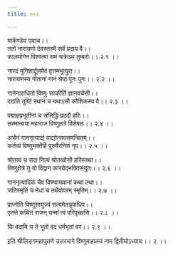 ```yaml
---
title: ००२

---
```

मार्कण्डेय उवाच।।  
ततो नारायणो देवस्तस्मै सर्वं प्रदाय वै।।  
कालयोगेन विश्वत्मा समं चक्रेऽथ तुम्बरोः।। २.१ ।।  
  
नारदं मुनिशार्दूलमेवं वृत्तमभूत्पुरा।।  
नारायणस्य गीतानां गानं श्रेष्ठं पुनः पुनः।। २.२ ।।  
  
गानेनाराधितो विष्णुः सत्कीर्ति ज्ञानवर्चसी।।  
ददाति तुष्टिं स्थानं च यथाऽसौ कौशिकस्य वै।। २.३ ।।  
  
पद्माक्षप्रभृतीनां च संसिद्धिं प्रददौ हरिः।।  
तस्मात्त्वया महाराज विष्णुक्षत्रे विशेषतः।। २.४ ।।  
  
अर्चनं गाननृत्याद्यं वाद्योत्सवसमन्वितम्।।  
कर्तव्यं विष्णुभक्तैर्हि पुरुषैरनिशं नृप।। २.५ ।।  
  
श्रोतव्यं च सदा नित्यं श्रोतव्योसौ हरिस्तथा।।  
विष्णुक्षेत्रे तु यो विद्वान् कारयेद्भक्तिसंयुतः।। २.६ ।।  
  
गाननृत्यादिकं चैव विष्ण्वाख्यानां कथां तथा।।  
जतिस्मृतिं च मेधां च तथैवोपरम् स्मृतिम्।। २.७ ।।  
  
प्राप्नोति विष्णुसायुज्यं सत्यमेतन्नृपाधिप।।  
एतत्ते कथितं राजन् यन्मां त्वं परिपृच्छसि।। २.८ ।।  
  
किं वदामि च ते भूतो वद धर्मभृतां वर।। २.९ ।।  
  
इति श्रीलिङ्गमहापुराणे उत्तरभागे विष्णुमाहात्म्यं नाम द्वितीयोऽध्यायः।। २ ।।